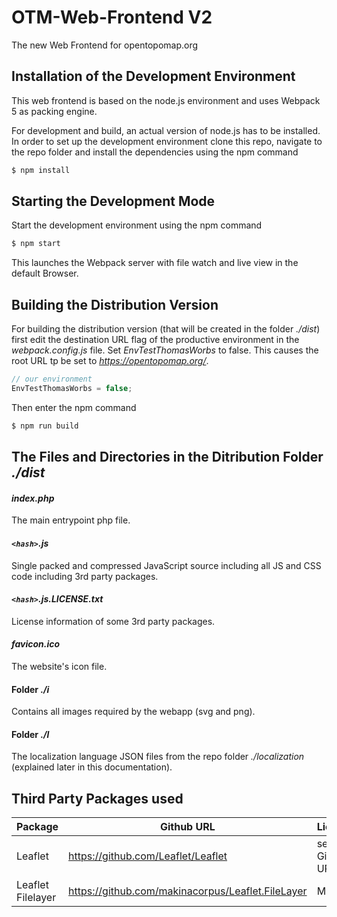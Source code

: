 # OTM-Web-Frontend V2

The new Web Frontend for opentopomap.org

## Installation of the Development Environment

This web frontend is based on the node.js environment and uses Webpack 5 as packing engine.

For development and build, an actual version of node.js has to be installed. In order to set up the development environment clone this repo, navigate to the repo folder and install the dependencies using the npm command

```bash
$ npm install
```

## Starting the Development Mode

Start the development environment using the npm command

```bash
$ npm start
```

This launches the Webpack server with file watch and live view in the default Browser.

## Building the Distribution Version

For building the distribution version (that will be created in the folder *./dist*) first edit the destination URL flag of the productive environment in the *webpack.config.js* file. Set *EnvTestThomasWorbs* to false. This causes the root URL tp be set to *https://opentopomap.org/*.

```javascript
// our environment
EnvTestThomasWorbs = false;
```

Then enter the npm command

```bash
$ npm run build
```

## The Files and Directories in the Ditribution Folder *./dist*

#### *index.php*

The main entrypoint php file.

#### *`<hash>`.js*

Single packed and compressed JavaScript source including all JS and CSS code including 3rd party packages.

#### *`<hash>`.js.LICENSE.txt*

License information of some 3rd party packages.

#### *favicon.ico*

The website's icon file.

#### Folder *./i*

Contains all images required by the webapp (svg and png).

#### Folder *./l*

The localization language JSON files from the repo folder *./localization* (explained later in this documentation).

## Third Party Packages used

Package | Github URL | License
------------ | ------------- | -------------
Leaflet |  https://github.com/Leaflet/Leaflet | see Github URL
Leaflet Filelayer | https://github.com/makinacorpus/Leaflet.FileLayer | MIT


